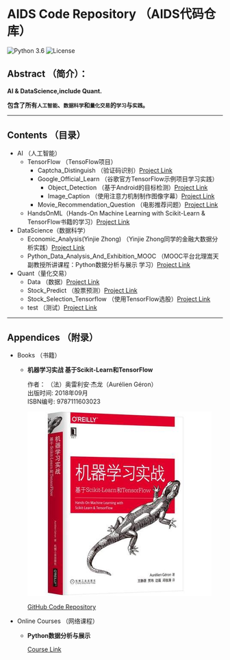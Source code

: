 # AIDS Code Repository （AIDS代码仓库）
![Python 3.6](https://img.shields.io/badge/Python-3.6-blue.svg)
![License](https://img.shields.io/badge/Code%20License-MIT-red.svg)

## Abstract （简介）：

**AI &amp; DataScience,include Quant.**

**包含了所有`人工智能`、`数据科学`和`量化交易`的`学习`与`实践`。**

***
## Contents （目录）
* AI （人工智能）  
    * TensorFlow （TensoFlow项目）  
        * Captcha_Distinguish （验证码识别）[Project Link](https://github.com/jklf5/AIDS/tree/master/AI/Tensorflow/Captcha_Distinguish "Captcha_Distinguish （验证码识别）")  
        * Google_Official_Learn （谷歌官方TensorFlow示例项目学习实践）  
            * Object_Detection （基于Android的目标检测）[Project Link](https://github.com/jklf5/AIDS/tree/master/AI/Tensorflow/Google_Official_Learn/Object_Detection "Object_Detection （基于Android的目标检测）")   
            * Image_Caption （使用注意力机制制作图像字幕）[Project Link](https://github.com/jklf5/AIDS/tree/master/AI/Tensorflow/Google_Official_Learn/Image_Caption "Image_Caption （使用注意力机制制作图像字幕）")  
        * Movie_Recommendation_Question （电影推荐问题）[Project Link](https://github.com/jklf5/AIDS/tree/master/AI/Tensorflow/Movie_Recommendation_Question "Movie_Recommendation_Question （电影推荐问题）")  
    * HandsOnML（Hands-On Machine Learning with Scikit-Learn & TensorFlow书籍的学习）[Project Link](https://github.com/jklf5/AIDS/tree/master/AI/HandsOnML "HandsOnML（Hands-On Machine Learning with Scikit-Learn & TensorFlow书籍的学习）")  
* DataScience（数据科学）  
    * Economic_Analysis(Yinjie Zhong) （Yinjie Zhong同学的金融大数据分析实践）[Project Link](https://github.com/jklf5/AIDS/tree/master/DataScience/Economic_Analysis(Yinjie%20Zhong) "Economic_Analysis(Yinjie Zhong) （Yinjie Zhong同学的金融大数据分析实践）")  
    * Python_Data_Analysis_And_Exhibition_MOOC （MOOC平台北理嵩天副教授所讲课程：Python数据分析与展示 学习）[Project Link](https://github.com/jklf5/AIDS/tree/master/DataScience/Python_Data_Analysis_And_Exhibition_MOOC "Python_Data_Analysis_And_Exhibition_MOOC （MOOC平台北理嵩天副教授所讲课程：Python数据分析与展示 学习）")  
* Quant（量化交易）  
    * Data （数据）[Project Link](https://github.com/jklf5/AIDS/tree/master/Quant/Data "Data （数据）")  
    * Stock_Predict （股票预测）[Project Link](https://github.com/jklf5/AIDS/tree/master/Quant/Stock_Predict "Stock_Predict （股票预测）")  
    * Stock_Selection_Tensorflow （使用TensorFlow选股）[Project Link](https://github.com/jklf5/AIDS/tree/master/Quant/Stock_Selection_Tensorflow "Stock_Selection_Tensorflow （使用TensorFlow选股）")  
    * test （测试）[Project Link](https://github.com/jklf5/AIDS/tree/master/Quant/test "test （测试）")

***

## Appendices （附录）
* Books （书籍）

    * **机器学习实战 基于Scikit-Learn和TensorFlow**

        作者： （法）奥雷利安·杰龙（Aurélien Géron）  
        出版时间: 2018年09月  
        ISBN编号: 9787111603023

        ![Alt text](https://github.com/jklf5/AIDS/blob/master/AI/HandsOnML/HandOnML.jpg)

        [GitHub Code Repository](https://github.com/ageron/handson-ml2 "机器学习实战 基于Scikit-Learn和TensorFlow的代码仓库")

* Online Courses （网络课程）
    * **Python数据分析与展示**

        [Course Link](https://www.icourse163.org/course/BIT-1001870002 "Python数据分析与展示网络课程链接")